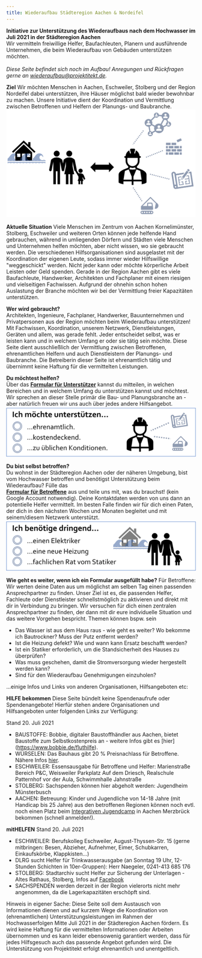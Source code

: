 ```yaml
---
title: Wiederaufbau Städteregion Aachen & Nordeifel
---
```


**Initiative zur Unterstützung des Wiederaufbaus nach dem Hochwasser im Juli 2021 in der Städteregion Aachen**<br>
Wir vermitteln freiwillige Helfer, Baufachleuten, Planern und ausführende Unternehmen, die beim Wiederaufbau von Gebäuden unterstützen möchten.<br><br>
*Diese Seite befindet sich noch im Aufbau! Anregungen und Rückfragen gerne an [wiederaufbau@projektitekt.de](mailto:wiederaufbau@projektitekt.de).*

**Ziel**
Wir möchten Menschen in Aachen, Eschweiler, Stolberg und der Region Nordeifel dabei unterstützen, ihre Häuser möglichst bald wieder bewohnbar zu machen. Unsere Initiative dient der Koordination und Vermittlung zwischen Betroffenen und Helfern der Planungs- und Baubranche.
![Unterstützung](/contents/hochwasser_patenschaft.png)

**Aktuelle Situation**
Viele Menschen im Zentrum von Aachen Kornelimünster, Stolberg, Eschweiler und weiteren Orten können jede helfende Hand gebrauchen, während in umliegenden Dörfern und Städten viele Menschen und Unternehmen helfen möchten, aber nicht wissen, wo sie gebraucht werden. Die verschiedenen Hilfsorganisationen sind ausgelastet mit der Koordination der eigenen Leute, sodass immer wieder Hilfswillige "weggeschickt" werden. Nicht jeder kann oder möchte körperliche Arbeit Leisten oder Geld spenden. Gerade in der Region Aachen gibt es viele Baufachleute, Handwerker, Architekten und Fachplaner mit einem riesigen und vielseitigen Fachwissen. Aufgrund der ohnehin schon hohen Auslastung der Branche möchten wir bei der Vermittlung freier Kapazitäten unterstützen.

**Wer wird gebraucht?**<br>
Architekten, Ingenieure, Fachplaner, Handwerker, Bauunternehmen und Privatpersonen aus der Region möchten beim Wiederaufbau unterstützen! Mit Fachwissen, Koordination, unserem Netzwerk, Dienstleistungen, Geräten und allem, was gerade fehlt. Jeder entscheidet selbst, was er leisten kann und in welchem Umfang er oder sie tätig sein möchte. Diese Seite dient ausschließlich der Vermittlung zwischen Betroffenen, ehrenamtlichen Helfern und auch Dienstleistern der Planungs- und Baubranche. Die Betreiberin dieser Seite ist ehrenamtlich tätig und übernimmt keine Haftung für die vermittelten Leistungen. 

**Du möchtest helfen?**<br>
Über das **[Formular für Unterstützer](https://docs.google.com/forms/d/e/1FAIpQLScnLdA8_0LHcyk_jTBBXC2L4BCWFkmLCbIaZgqWjpX8B5Vdfw/viewform?usp=sf_link)** kannst du mitteilen, in welchen Bereichen und in welchem Umfang du unterstützen kannst und möchtest. Wir sprechen an dieser Stelle primär die Bau- und Planungsbranche an - aber natürlich freuen wir uns auch über jedes andere Hilfsangebot.
<br>
![Formular Helfer](/contents/form_helfer.png)

**Du bist selbst betroffen?**<br>
Du wohnst in der Städteregion Aachen oder der näheren Umgebung, bist vom Hochwasser betroffen und benötigst Unterstützung beim Wiederaufbau? Fülle das<br>**[Formular für Betroffene](https://docs.google.com/forms/d/e/1FAIpQLSc1p-45MlIg2skPlQ6bRcVfuJHrmyx1ZTThx1k4vYq64nkuqw/viewform?usp=sf_link)** aus und teile uns mit, was du brauchst! (kein Google Account notwendig). Deine Kontaktdaten werden von uns dann an potentielle Helfer vermittelt. Im besten Falle finden wir für dich einen Paten, der dich in den nächsten Wochen und Monaten begleitet und mit seinem/diesem Netzwerk unterstützt.
<br>
![Formular Betroffene](/contents/form_betroffene.png)

**Wie geht es weiter, wenn ich ein Formular ausgefüllt habe?**
Für Betroffene: Wir werten deine Daten aus um möglichst am selben Tag einen passenden Ansprechpartner zu finden. Unser Ziel ist es, die passenden Helfer, Fachleute oder Dienstleister schnellstmöglich zu aktivieren und direkt mit dir in Verbindung zu bringen. Wir versuchen für dich einen zentralen Ansprechpartner zu finden, der dann mit dir eure individuelle Situation und das weitere Vorgehen bespricht. Themen können bspw. sein
- Das Wasser ist aus dem Haus raus - wie geht es weiter? Wo bekomme ich Bautrockner? Muss der Putz entfernt werden?
- Ist die Heizung defekt? Wie und wann kann Ersatz beschafft werden?
- Ist ein Statiker erforderlich, um die Standsicherheit des Hauses zu überprüfen?
- Was muss geschehen, damit die Stromversorgung wieder hergestellt werden kann?
- Sind für den Wiederaufbau Genehmigungen einzuholen?

...einige Infos und Links von anderen Organisationen, Hilfsangeboten etc:

**HILFE bekommen**
Diese Seite bündelt keine Spendenaufrufe oder Spendenangebote! 
Hierfür stehen andere Organisationen und Hilfsangeboten unter folgenden Links zur Verfügung:

Stand 20. Juli 2021
- BAUSTOFFE: Bobbie, digitaler Baustoffhändler aus Aachen, bietet Baustoffe zum Selbstkostenpreis an - weitere Infos gibt es [hier] (https://www.bobbie.de/fluthilfe).
- WÜRSELEN: Das Bauhaus gibt 20 % Preisnachlass für Betroffene. Nähere Infos [hier](https://www.bauhaus.info/wir-wollen-helfen?icid=Int20210716Ger0001).
- ESCHWEILER: Essensausgabe für Betroffene und Helfer: Marienstraße Bereich P&C, Weisweiler Parkplatz Auf dem Driesch, Realschule Patternhof vor der Aula, Schwimmhalle Jahnstraße
- STOLBERG: Sachspenden können hier abgeholt werden: Jugendheim Münsterbusch
- AACHEN: Betreuung: Kinder und Jugendliche von 14-18 Jahre (mit Handicap bis 25 Jahre) aus den betroffenen Regionen können noch evtl. noch einen Platz beim [Integrativen Jugendcamp](https://jugendcampaachen.wordpress.com/anmeldung/) in Aachen Merzbrück bekommen (schnell anmelden!).

**mitHELFEN**
Stand 20. Juli 2021
- ESCHWEILER: Berufskolleg Eschweiler, August-Thyssen-Str. 15 (gerne mitbringen: Besen, Abzieher, Aufnehmer, Eimer, Schubkarren, Einkaufskörbe, Klappkisten...)
- DLRG sucht Helfer für Trinkwasserausgabe (an Sonntag 19 Uhr, 12-Stunden Schichten in 10er-Gruppen): Herr Naegeler, 0241-413 685 176
- STOLBERG: Stadtarchiv sucht Helfer zur Sicherung der Unterlagen - Altes Rathaus, Stolberg, Infos auf [Facebook](https://www.facebook.com/groups/327562312335571/?multi_permalinks=330194005405735%2C330147155410420%2C329544528804016%2C329489355476200%2C330161778742291&notif_id=1626503523262315&notif_t=group_activity&ref=notif)
- SACHSPENDEN werden derzeit in der Region vielerorts nicht mehr angenommen, da die Lagerkapazitäten erschöpft sind.

Hinweis in eigener Sache: Diese Seite soll dem Austausch von Informationen dienen und auf kurzem Wege die Koordination von (ehrenamtlichen) Unterstützungsleistungen im Rahmen der Hochwasserfolgen Mitte Juli 2021 in der Städteregion Aachen fördern. Es wird keine Haftung für die vermittelten Informationen oder Arbeiten übernommen und es kann leider ebensowenig garantiert werden, dass für jedes Hilfsgesuch auch das passende Angebot gefunden wird. Die Unterstützung von Projektitekt erfolgt ehrenamtlich und unentgeltlich.
